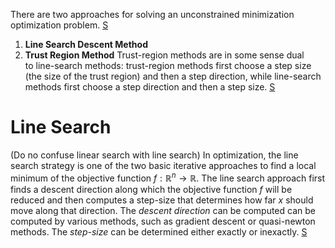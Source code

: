 There are two approaches for solving an unconstrained minimization optimization problem. [S](https://indrag49.github.io/Numerical-Optimization/introduction-to-unconstrained-optimization.html#algorithms-for-solving-unconstrained-minimization-tasks)
1. **Line Search Descent Method**
2. **Trust Region Method**
Trust-region methods are in some sense dual to line-search methods: trust-region methods first choose a step size (the size of the trust region) and then a step direction, while line-search methods first choose a step direction and then a step size. [S](https://en.wikipedia.org/wiki/Trust_region)

# Line Search
(Do no confuse linear search with line search)
In optimization, the line search strategy is one of the two basic iterative approaches to find a local minimum of the objective function $f:\mathbb{R}^n\rightarrow\mathbb{R}$. 
The line search approach first finds a descent direction along which the objective function $f$ will be reduced and then computes a step-size that determines how far $x$ should move along that direction. 
The *descent direction* can be computed can be computed by various methods, such as gradient descent or quasi-newton methods. 
The *step-size* can be determined either exactly or inexactly.
[S](https://en.wikipedia.org/wiki/Line_search)